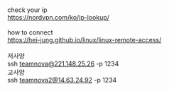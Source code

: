 <br>check your ip
<br>	https://nordvpn.com/ko/ip-lookup/
<br>
<br>how to connect
<br>	https://hei-jung.github.io/linux/linux-remote-access/
<br>
<br>저사양
<br>	ssh teamnova@221.148.25.26 -p 1234
<br>고사양
<br>	ssh teamnova2@14.63.24.92 -p 1234
